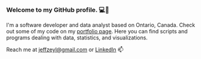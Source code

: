 ### Welcome to my GitHub profile. :computer::wave:


I'm a software developer and data analyst based on Ontario, Canada. Check out some of my code on my [portfolio page](https://github.com/jzeyl/Portfolio). Here you can find scripts and programs dealing with data, statistics, and visualizations.  

Reach me at <jeffzeyl@gmail.com> or [LinkedIn](https://www.linkedin.com/in/jeff-zeyl/)  :mailbox:



<!--
**jzeyl/jzeyl** is a ✨ _special_ ✨ repository because its `README.md` (this file) appears on your GitHub profile.

Here are some ideas to get you started:

- 🔭 I’m currently working on ...
- 🌱 I’m currently learning ...
- 👯 I’m looking to collaborate on ...
- 🤔 I’m looking for help with ...
- 💬 Ask me about ...
- 📫 How to reach me: ...
- 😄 Pronouns: ...
- ⚡ Fun fact: ...
-->
